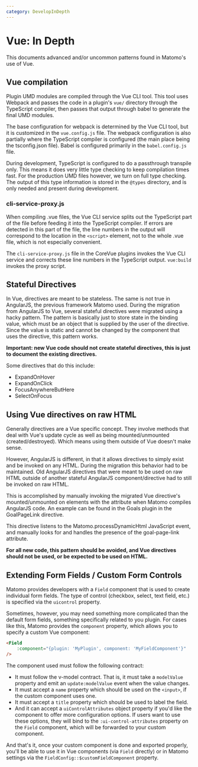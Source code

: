 ```yaml
---
category: DevelopInDepth
---
```

# Vue: In Depth

This documents advanced and/or uncommon patterns found in Matomo's use of Vue.

## Vue compilation

Plugin UMD modules are compiled through the Vue CLI tool. This tool uses Webpack and passes the code in a plugin's `vue/`
directory through the TypeScript compiler, then passes that output through babel to generate the final
UMD modules.

The base configuration for webpack is determined by the Vue CLI tool, but it is customized in the `vue.config.js`
file. The webpack configuration is also partially where the TypeScript compiler is configured (the main place
being the tsconfig.json file). Babel is configured primarily in the `babel.config.js` file.

During development, TypeScript is configured to do a passthrough transpile only. This means it does very little
type checking to keep compilation times fast. For the production UMD files however, we turn on full type checking.
The output of this type information is stored in the `@types` directory, and is only needed and present during
development.

### cli-service-proxy.js

When compiling .vue files, the Vue CLI service splits out the TypeScript part of the file before feeding it into
the TypeScript compiler. If errors are detected in this part of the file, the line numbers in the output will
correspond to the location in the `<script>` element, not to the whole .vue file, which is not especially
convenient.

The `cli-service-proxy.js` file in the CoreVue plugins invokes the Vue CLI service and corrects these line numbers
in the TypeScript output. `vue:build` invokes the proxy script.

## Stateful Directives

In Vue, directives are meant to be stateless. The same is not true in AngularJS, the previous framework Matomo
used. During the migration from AngularJS to Vue, several stateful directives were migrated using a hacky pattern.
The pattern is basically just to store state in the binding value, which must be an object that is supplied by the
user of the directive. Since the value is static and cannot be changed by the component that uses the directive, this
pattern works.

**Important: new Vue code should not create stateful directives, this is just to document the existing directives.**

Some directives that do this include:

* ExpandOnHover
* ExpandOnClick
* FocusAnywhereButHere
* SelectOnFocus

## Using Vue directives on raw HTML

Generally directives are a Vue specific concept. They involve methods that deal with Vue's update cycle as well
as being mounted/unmounted (created/destroyed). Which means using them outside of Vue doesn't make sense.

However, AngularJS is different, in that it allows directives to simply exist and be invoked on any HTML. During
the migration this behavior had to be maintained. Old AngularJS directives that were meant to be used on
raw HTML outside of another stateful AngularJS component/directive had to still be invoked on raw HTML.

This is accomplished by manually invoking the migrated Vue directive's mounted/unmounted on elements with
the attribute when Matomo compiles AngularJS code. An example can be found in the Goals plugin in the
GoalPageLink directive.

This directive listens to the Matomo.processDynamicHtml JavaScript event, and manually looks for and handles
the presence of the goal-page-link attribute.

**For all new code, this pattern should be avoided, and Vue directives should not be used, or be expected
to be used on HTML.**

## Extending Form Fields / Custom Form Controls

Matomo provides developers with a `Field` component that is used to create individual form fields. The type
of control (checkbox, select, text field, etc.) is specified via the `uicontrol` property.

Sometimes, however, you may need something more complicated than the default form fields, something specifically
related to you plugin. For cases like this, Matomo provides the `component` property, which allows you to specify
a custom Vue component:

```html
<Field
    :component="{plugin: 'MyPlugin', component: 'MyFieldComponent'}"
/>
```

The component used must follow the following contract:

* It must follow the v-model contract. That is, it must take a `modelValue` property and emit an
  `update:modelValue` event when the value changes.
* It must accept a `name` property which should be used on the `<input>`, if the custom component uses one.
* It must accept a `title` property which should be used to label the field.
* And it can accept a `uiControlAttributes` object property if you'd like the component to offer more configuration
  options. If users want to use these options, they will bind to the `:ui-control-attributes` property on the `Field`
  component, which will be forwarded to your custom component.

And that's it, once your custom component is done and exported properly, you'll be able to use it in Vue
components (via `Field` directly) or in Matomo settings via the `FieldConfig::$customFieldComponent` property.
